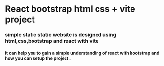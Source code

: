 # React bootstrap html css  + vite project
### simple static static website is designed using html,css,bootstrap and react with vite 
#### it can help you to gain a simple understanding of react with bootstrap and how you can setup the project .
